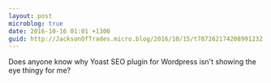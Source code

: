 ```yaml
---
layout: post
microblog: true
date: 2016-10-16 01:01 +1300
guid: http://JacksonOfTrades.micro.blog/2016/10/15/t787262174208991232.html
---
```

Does anyone know why Yoast SEO plugin for Wordpress isn't showing the eye thingy for me?
